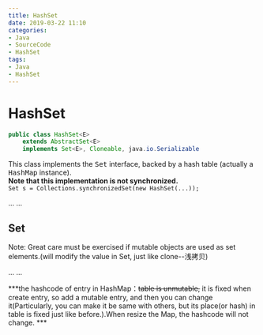 ```yaml
---
title: HashSet
date: 2019-03-22 11:10
categories:
- Java
- SourceCode
- HashSet
tags:
- Java
- HashSet
---
```

# HashSet
```java
public class HashSet<E>
    extends AbstractSet<E>
    implements Set<E>, Cloneable, java.io.Serializable
```
This class implements the <tt>Set</tt> interface, backed by a hash table (actually a <tt>HashMap</tt> instance).<!-- 主要依赖HashMap进行实现 -->     
<strong>Note that this implementation is not synchronized.</strong>  
`Set s = Collections.synchronizedSet(new HashSet(...));`   

<!-- more -->

... ...
## Set
Note: Great care must be exercised if mutable objects are used as set elements.(will modify the value in Set, just like clone--浅拷贝)
<!-- should also care this in HashMap,HashSet -->

... ...

***the hashcode of entry in HashMap：~~table is unmutable,~~ it is fixed when create entry, so add a mutable entry, and then you can change it(Particularly, you can make it be same with others, but its place(or hash) in table is fixed just like before.).When resize the Map, the hashcode will not change. ***     
